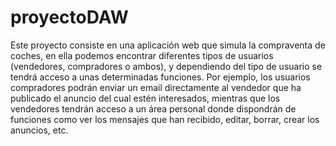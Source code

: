 # proyectoDAW

Este proyecto consiste en una aplicación web que simula la compraventa de coches, en ella podemos encontrar diferentes tipos de usuarios (vendedores, compradores o ambos),
y dependiendo del tipo de usuario se tendrá acceso a unas determinadas funciones.
Por ejemplo, los usuarios compradores podrán enviar un email directamente al vendedor que ha publicado el anuncio del cual estén interesados, mientras que los vendedores
tendrán acceso a un área personal donde dispondrán de funciones como ver los mensajes que han recibido, editar, borrar, crear los anuncios, etc.
